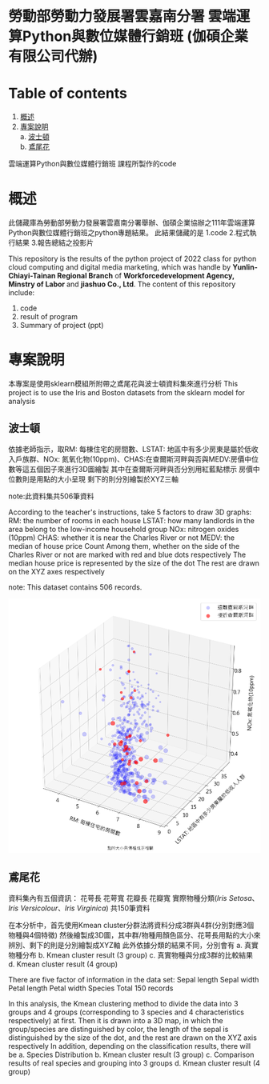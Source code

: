 # 勞動部勞動力發展署雲嘉南分署 雲端運算Python與數位媒體行銷班 (伽碩企業有限公司代辦)
# Table of contents
1. [概述](#概述)
2. [專案說明](#專案說明)</br>
    a. [波士頓](#波士頓)</br>
    b. [鳶尾花](#鳶尾花)</br>


雲端運算Python與數位媒體行銷班  課程所製作的code

# 概述
此儲藏庫為勞動部勞動力發展署雲嘉南分署舉辦、伽碩企業協辦之111年雲端運算Python與數位媒體行銷班之python專題結果。
此結果儲藏的是
1.code
2.程式執行結果
3.報告總結之投影片

This repository is the results of the python project of 2022 class for python cloud computing and digital media marketing, which was handle by <b>Yunlin-Chiayi-Tainan Regional Branch</b> of <b>Workforcedevelopment Agency, Minstry of Labor </b> and <b>jiashuo Co., Ltd</b>.
The content of this repository include:
1. code
2. result of program
3. Summary of project (ppt)

# 專案說明
本專案是使用sklearn模組所附帶之鳶尾花與波士頓資料集來進行分析
This project is to use the Iris and Boston datasets from the sklearn model for analysis

## 波士頓
依據老師指示，取RM: 每棟住宅的房間數、LSTAT: 地區中有多少房東是屬於低收入戶族群、NOx: 氮氧化物(10ppm)、CHAS:在查爾斯河畔與否與MEDV:房價中位數等這五個因子來進行3D圖繪製
其中在查爾斯河畔與否分別用紅藍點標示
房價中位數則是用點的大小呈現
剩下的則分別繪製於XYZ三軸

note:此資料集共506筆資料

According to the teacher's instructions, take 5 factors to draw 3D graphs: 
    RM: the number of rooms in each house
    LSTAT: how many landlords in the area belong to the low-income household group
    NOx: nitrogen oxides (10ppm)
    CHAS: whether it is near the Charles River or not
    MEDV: the median of house price Count
Among them, whether on the side of the Charles River or not are marked with red and blue dots respectively
The median house price is represented by the size of the dot
The rest are drawn on the XYZ axes respectively

note: This dataset contains 506 records.

![BOSTON](result/波士頓房價與因子散佈圖(scatter).png)

## 鳶尾花
資料集內有五個資訊：
    花萼長
    花萼寬
    花瓣長
    花瓣寬
    實際物種分類(<I>Iris Setosa</I>、<I>Iris Versicolour</I>、<I>Iris Virginica</I>)
共150筆資料

在本分析中，首先使用Kmean cluster分群法將資料分成3群與4群(分別對應3個物種與4個特徵)
然後繪製成3D圖，其中群/物種用顏色區分、花萼長用點的大小來辨別、剩下的則是分別繪製成XYZ軸
此外依據分類的結果不同，分別會有
    a. 真實物種分布
    b. Kmean cluster result (3 group)
    c. 真實物種與分成3群的比較結果
    d. Kmean cluster result (4 group)


There are five factor of information in the data set:
    Sepal length
    Sepal width
    Petal length
    Petal width
    Species 
Total 150 records

In this analysis, the Kmean clustering method to divide the data into 3 groups and 4 groups (corresponding to 3 species and 4 characteristics respectively) at first.
Then it is drawn into a 3D map, in which the group/species are distinguished by color, the length of the sepal is distinguished by the size of the dot, and the rest are drawn on the XYZ axis respectively
In addition, depending on the classification results, there will be
    a. Species Distribution
    b. Kmean cluster result (3 group)
    c. Comparison results of real species and grouping into 3 groups
    d. Kmean cluster result (4 group)

